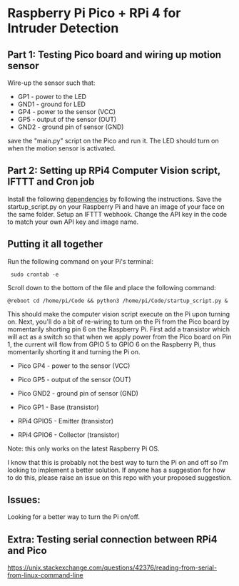 # Raspberry Pi Pico + RPi 4 for Intruder Detection

<!-- The Raspberry Pi Pico is wired to a motion sensor that turns on the Raspberry Pi 4 when movement is detected. When turned on, the Raspberry Pi 4 uses a face recognition algorithm to recognize human faces and compare the detected face with the familiar faces stored on the Pi. It then makes a post request to IFTTT to send a notification to your phone if a stranger is detected. The script then turns off the Raspberry Pi to conserve energy. This coordination is enabled via a cron job that executes the CV script automatically on boot. -->

<!-- ![Pico board](pico.png) -->

## Part 1: Testing Pico board and wiring up motion sensor 
Wire-up the sensor such that:
* GP1 - power to the LED
* GND1 - ground for LED
* GP4 - power to the sensor (VCC)
* GP5 - output of the sensor (OUT)
* GND2 - ground pin of sensor (GND)

save the "main.py" script on the Pico and run it. The LED should turn on when the motion sensor is activated.
## Part 2: Setting up RPi4 Computer Vision script, IFTTT and Cron job
Install the following [dependencies](https://gist.github.com/mrpjevans/9885e853b603ed046cbc5326b9942991) by following the instructions.
Save the startup_script.py on your Raspberry Pi and have an image of your face on the same folder.
Setup an IFTTT webhook.
Change the API key in the code to match your own API key and image name.
## Putting it all together 
Run the following command on your Pi's terminal:

``` sudo crontab -e```

Scroll down to the bottom of the file and place the following command:

``` @reboot cd /home/pi/Code && python3 /home/pi/Code/startup_script.py & ```

This should make the computer vision script execute on the Pi upon turning on.
Next, you'll do a bit of re-wiring to turn on the Pi from the Pico board by momentarily shorting pin 6 on the Raspberry Pi. First add a transistor which will act as a switch so that when we apply power from the Pico board on Pin 1, the current will flow from GPIO 5 to GPIO 6 on the Raspberry Pi, thus momentarily shorting it and turning the Pi on.

* Pico GP4 - power to the sensor (VCC)

* Pico GP5 - output of the sensor (OUT)

* Pico GND2 - ground pin of sensor (GND)

* Pico GP1 - Base (transistor)

* RPi4 GPIO5 - Emitter (transistor)

* RPi4 GPIO6 - Collector (transistor)

Note: this only works on the latest Raspberry Pi OS.

I know that this is probably not the best way to turn the Pi on and off so I'm looking to implement a better solution. If anyone has a suggestion for how to do this, please raise an issue on this repo with your proposed suggestion.

## Issues:
Looking for a better way to turn the Pi on/off.

## Extra: Testing serial connection between RPi4 and Pico 
https://unix.stackexchange.com/questions/42376/reading-from-serial-from-linux-command-line
